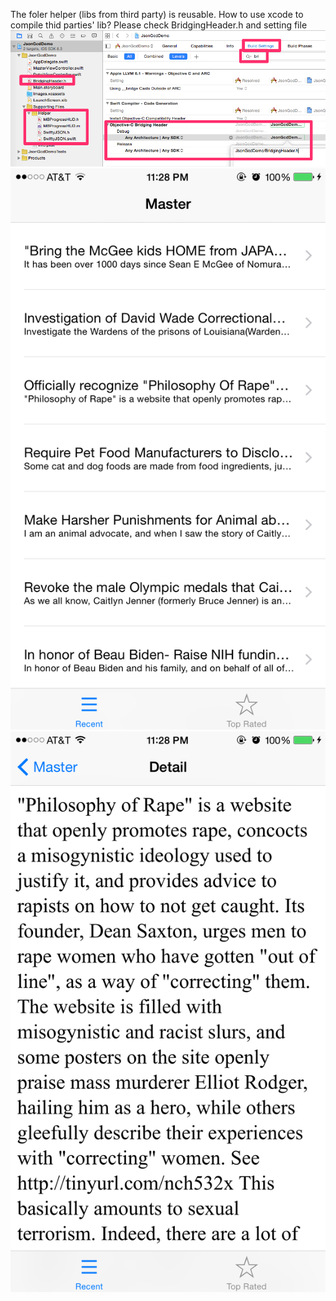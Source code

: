 The foler helper (libs from third party) is reusable.
How to use xcode to compile thid parties' lib?
Please check BridgingHeader.h and setting file
![Screenshot](setting.png)
![Screenshot](IMG_1892.PNG)
![Screenshot](IMG_1893.PNG)